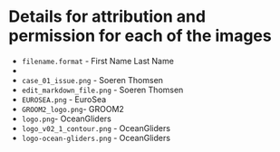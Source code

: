 # Details for attribution and permission for each of the images
- `filename.format` - First Name Last Name
- 
- `case_01_issue.png` - Soeren Thomsen
- `edit_markdown_file.png` - Soeren Thomsen
- `EUROSEA.png` - EuroSea
- `GROOM2_logo.png`- GROOM2
- `logo.png`- OceanGliders
- `logo_v02_1_contour.png` - OceanGliders
- `logo-ocean-gliders.png` - OceanGliders
